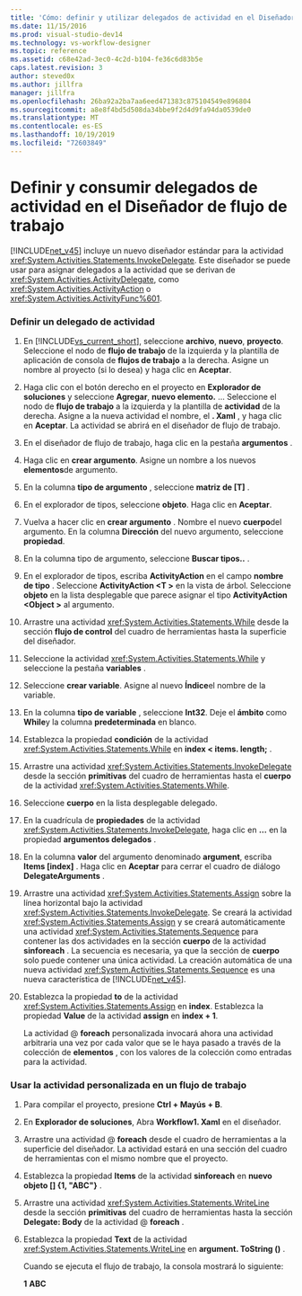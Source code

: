 ```yaml
---
title: 'Cómo: definir y utilizar delegados de actividad en el Diseñador de flujo de trabajo | Microsoft Docs'
ms.date: 11/15/2016
ms.prod: visual-studio-dev14
ms.technology: vs-workflow-designer
ms.topic: reference
ms.assetid: c68e42ad-3ec0-4c2d-b104-fe36c6d83b5e
caps.latest.revision: 3
author: steved0x
ms.author: jillfra
manager: jillfra
ms.openlocfilehash: 26ba92a2ba7aa6eed471383c875104549e896804
ms.sourcegitcommit: a8e8f4bd5d508da34bbe9f2d4d9fa94da0539de0
ms.translationtype: MT
ms.contentlocale: es-ES
ms.lasthandoff: 10/19/2019
ms.locfileid: "72603849"
---
```

# <a name="how-to-define-and-consume-activity-delegates-in-the-workflow-designer"></a>Definir y consumir delegados de actividad en el Diseñador de flujo de trabajo
[!INCLUDE[net_v45](../includes/net-v45-md.md)] incluye un nuevo diseñador estándar para la actividad <xref:System.Activities.Statements.InvokeDelegate>. Este diseñador se puede usar para asignar delegados a la actividad que se derivan de <xref:System.Activities.ActivityDelegate>, como <xref:System.Activities.ActivityAction> o <xref:System.Activities.ActivityFunc%601>.

### <a name="define-an-activity-delegate"></a>Definir un delegado de actividad

1. En [!INCLUDE[vs_current_short](../includes/vs-current-short-md.md)], seleccione **archivo**, **nuevo**, **proyecto**. Seleccione el nodo de **flujo de trabajo** de la izquierda y la plantilla de aplicación de consola de **flujos de trabajo** a la derecha. Asigne un nombre al proyecto (si lo desea) y haga clic en **Aceptar**.

2. Haga clic con el botón derecho en el proyecto en **Explorador de soluciones** y seleccione **Agregar**, **nuevo elemento.** ... Seleccione el nodo de **flujo de trabajo** a la izquierda y la plantilla de **actividad** de la derecha. Asigne a la nueva actividad el nombre, el **. Xaml** , y haga clic en **Aceptar**. La actividad se abrirá en el diseñador de flujo de trabajo.

3. En el diseñador de flujo de trabajo, haga clic en la pestaña **argumentos** .

4. Haga clic en **crear argumento**. Asigne un nombre a los nuevos **elementos**de argumento.

5. En la columna **tipo de argumento** , seleccione **matriz de [T]** .

6. En el explorador de tipos, seleccione **objeto**. Haga clic en **Aceptar**.

7. Vuelva a hacer clic en **crear argumento** . Nombre el nuevo **cuerpo**del argumento. En la columna **Dirección** del nuevo argumento, seleccione **propiedad**.

8. En la columna tipo de argumento, seleccione **Buscar tipos..** .

9. En el explorador de tipos, escriba **ActivityAction** en el campo **nombre de tipo** . Seleccione **ActivityAction \<T >** en la vista de árbol. Seleccione **objeto** en la lista desplegable que parece asignar el tipo **ActivityAction \<Object >** al argumento.

10. Arrastre una actividad <xref:System.Activities.Statements.While> desde la sección **flujo de control** del cuadro de herramientas hasta la superficie del diseñador.

11. Seleccione la actividad <xref:System.Activities.Statements.While> y seleccione la pestaña **variables** .

12. Seleccione **crear variable**. Asigne al nuevo **Índice**el nombre de la variable.

13. En la columna **tipo de variable** , seleccione **Int32**. Deje el **ámbito** como **While**y la columna **predeterminada** en blanco.

14. Establezca la propiedad **condición** de la actividad <xref:System.Activities.Statements.While> en **index < items. length;** .

15. Arrastre una actividad <xref:System.Activities.Statements.InvokeDelegate> desde la sección **primitivas** del cuadro de herramientas hasta el **cuerpo** de la actividad <xref:System.Activities.Statements.While>.

16. Seleccione **cuerpo** en la lista desplegable delegado.

17. En la cuadrícula de **propiedades** de la actividad <xref:System.Activities.Statements.InvokeDelegate>, haga clic en **...** en la propiedad **argumentos delegados** .

18. En la columna **valor** del argumento denominado **argument**, escriba **Items [index]** . Haga clic en **Aceptar** para cerrar el cuadro de diálogo **DelegateArguments** .

19. Arrastre una actividad <xref:System.Activities.Statements.Assign> sobre la línea horizontal bajo la actividad <xref:System.Activities.Statements.InvokeDelegate>. Se creará la actividad <xref:System.Activities.Statements.Assign> y se creará automáticamente una actividad <xref:System.Activities.Statements.Sequence> para contener las dos actividades en la sección **cuerpo** de la actividad **sinforeach** . La secuencia es necesaria, ya que la sección de **cuerpo** solo puede contener una única actividad. La creación automática de una nueva actividad <xref:System.Activities.Statements.Sequence> es una nueva característica de [!INCLUDE[net_v45](../includes/net-v45-md.md)].

20. Establezca la propiedad **to** de la actividad <xref:System.Activities.Statements.Assign> en **index**. Establezca la propiedad **Value** de la actividad **assign** en **index + 1**.

    La actividad @ **foreach** personalizada invocará ahora una actividad arbitraria una vez por cada valor que se le haya pasado a través de la colección de **elementos** , con los valores de la colección como entradas para la actividad.

### <a name="use-the-custom-activity-in-a-workflow"></a>Usar la actividad personalizada en un flujo de trabajo

1. Para compilar el proyecto, presione **Ctrl + Mayús + B**.

2. En **Explorador de soluciones**, Abra **Workflow1. Xaml** en el diseñador.

3. Arrastre una actividad @ **foreach** desde el cuadro de herramientas a la superficie del diseñador. La actividad estará en una sección del cuadro de herramientas con el mismo nombre que el proyecto.

4. Establezca la propiedad **Items** de la actividad **sinforeach** en **nuevo objeto [] {1, "ABC"}** .

5. Arrastre una actividad <xref:System.Activities.Statements.WriteLine> desde la sección **primitivas** del cuadro de herramientas hasta la sección **Delegate: Body** de la actividad @ **foreach** .

6. Establezca la propiedad **Text** de la actividad <xref:System.Activities.Statements.WriteLine> en **argument. ToString ()** .

   Cuando se ejecuta el flujo de trabajo, la consola mostrará lo siguiente:

   **1** 
   **ABC**